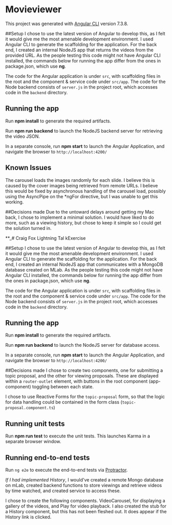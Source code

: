 # Movieviewer
This project was generated with [Angular CLI](https://github.com/angular/angular-cli) version 7.3.8.


##Setup
I chose to use the latest version of Angular to develop this, as I felt it would give me the most 
amenable development environment. I used Angular CLI to generate the scaffolding for the application.
For the back end, I created an internal NodeJS app that returns the videos from the provided URL. As the people testing this code might not have Angular CLI installed, the commands below 
for running the app differ from the ones in package.json, which use **ng**.

The code for the Angular application is under `src`, with scaffolding files in the root and the
component & service code under `src/app`.
The code for the Node backend consists of `server.js` in the project root, which accesses code in the 
`backend` directory.

## Running the app
Run **npm install** to generate the required artifacts.

Run **npm run backend** to launch the NodeJS backend server for retrieving the video JSON.

In a separate console, run **npm start** to launch the Angular Application, and navigate the browser
to `http://localhost:4200/`

## Known Issues
The carousel loads the images randomly for each slide. I believe this is caused  by the cover images being retrieved from remote URLs. I believe this would be fixed by asynchronous handling of the carousel load, possibly using the AsyncPipe on the *ngFor directive, but I was unable to get this working.

##Decisions made
Due to the untoward delays around getting my Mac back, I chose to implement a minimal solution. I would have liked to do more, such as a viewing history, but chose to keep it simple so I could get the solution turned in.

**_# Craig Fox Lightning Tal kExercise

##Setup
I chose to use the latest version of Angular to develop this, as I felt it would give me the most 
amenable development environment. I used Angular CLI to generate the scaffolding for the application.
For the back end, I created an internal NodeJS app that communicates with a MongoDB database created
on MLab. As the people testing this code might not have Angular CLI installed, the commands below 
for running the app differ from the ones in package.json, which use **ng**.

The code for the Angular application is under `src`, with scaffolding files in the root and the
component & service code under `src/app`.
The code for the Node backend consists of `server.js` in the project root, which accesses code in the 
`backend` directory.

## Running the app
Run **npm install** to generate the required artifacts.

Run **npm run backend** to launch the NodeJS server for database access.

In a separate console, run **npm start** to launch the Angular Application, and navigate the browser
to `http://localhost:4200/`

##Decisions made
I chose to create two components, one for submitting a topic proposal, and the other for viewing
proposals. These are displayed within a `router-outlet` element, with buttons in the root component
(app-component) toggling between each state.

I chose to use Reactive Forms for the `topic-proposal` form, so that the logic for data handling could
be contained in the form class (`topic-proposal.component.ts`)

## Running unit tests
Run **npm run test** to execute the unit tests. This launches Karma in a separate browser window.

## Running end-to-end tests

Run `ng e2e` to execute the end-to-end tests via [Protractor](http://www.protractortest.org/).

*If I had implemented History*, I would've created a remote Mongo database on mLab, created backend functions to store viewings and retrieve videos by time watched, and created service to access these.

I chose to create the following components. VideoCarousel, for displaying a gallery of the videos, and Play for video playback.
I also created the stub for a History component, but this has not been fleshed out. It does appear if the History link is clicked.





